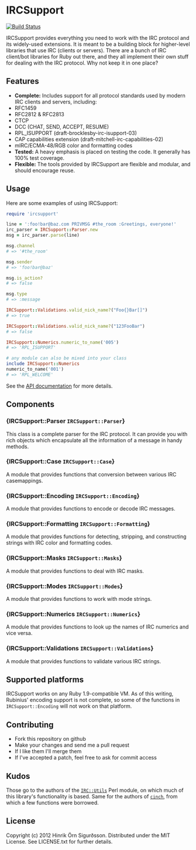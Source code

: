 IRCSupport
==========

[![Build Status](https://secure.travis-ci.org/hinrik/ircsupport.png?branch=master)](http://travis-ci.org/hinrik/ircsupport)

IRCSupport provides everything you need to work with the IRC protocol and its
widely-used extensions. It is meant to be a building block for higher-level
libraries that use IRC (clients or servers). There are a bunch of IRC
client/bot libraries for Ruby out there, and they all implement their own
stuff for dealing with the IRC protocol. Why not keep it in one place?

Features
--------

* __Complete:__ Includes support for all protocol standards used by modern
  IRC clients and servers, including:
 * RFC1459
 * RFC2812 & RFC2813
 * CTCP
 * DCC (CHAT, SEND, ACCEPT, RESUME)
 * RPL\_ISUPPORT (draft-brocklesby-irc-isupport-03)
 * CAP capabilities extension (draft-mitchell-irc-capabilities-02)
 * mIRC/ECMA-48/RGB color and formatting codes
* __Tested:__ A heavy emphasis is placed on testing the code. It generally
  has 100% test coverage.
* __Flexible:__ The tools provided by IRCSupport are flexible and modular,
  and should encourage reuse.

Usage
-----

Here are some examples of using IRCSupport:

```ruby
require 'ircsupport'

line = ':foo!bar@baz.com PRIVMSG #the_room :Greetings, everyone!'
irc_parser = IRCSupport::Parser.new
msg = irc_parser.parse(line)

msg.channel
# => '#the_room'

msg.sender
# => 'foo!bar@baz'

msg.is_action?
# => false

msg.type
# => :message

IRCSupport::Validations.valid_nick_name?("Foo{}Bar[]")
# => true

IRCSupport::Validations.valid_nick_name?("123FooBar")
# => false

IRCSupport::Numerics.numeric_to_name('005')
# => 'RPL_ISUPPORT'

# any module can also be mixed into your class
include IRCSupport::Numerics
numeric_to_name('001')
# => 'RPL_WELCOME'
```

See the [API documentation](http://rubydoc.info/github/hinrik/ircsupport) for
more details.

Components
----------

### {IRCSupport::Parser `IRCSupport::Parser`}

This class is a complete parser for the IRC protocol. It can provide you with
rich objects which encapsulate all the information of a message in handy
methods.

### {IRCSupport::Case `IRCSupport::Case`}

A module that provides functions that conversion between various IRC
casemappings.

### {IRCSupport::Encoding `IRCSupport::Encoding`}

A module that provides functions to encode or decode IRC messages.

### {IRCSupport::Formatting `IRCSupport::Formatting`}

A module that provides functions for detecting, stripping, and constructing
strings with IRC color and formatting codes.

### {IRCSupport::Masks `IRCSupport::Masks`}

A module that provides functions to deal with IRC masks.

### {IRCSupport::Modes `IRCSupport::Modes`}

A module that provides functions to work with mode strings.

### {IRCSupport::Numerics `IRCSupport::Numerics`}

A module that provides functions to look up the names of IRC numerics and
vice versa.

### {IRCSupport::Validations `IRCSupport::Validations`}

A module that provides functions to validate various IRC strings.

Supported platforms
-------------------

IRCSupport works on any Ruby 1.9-compatible VM. As of this writing, Rubinius'
encoding support is not complete, so some of the functions in
`IRCSupport::Encoding` will not work on that platform.

Contributing
------------

* Fork this repository on github
* Make your changes and send me a pull request
* If I like them I'll merge them
* If I've accepted a patch, feel free to ask for commit access

Kudos
-----
Those go to the authors of the [`IRC::Utils`](https://metacpan.org/module/IRC::Utils)
Perl module, on which much of this library's functionality is based. Same for
the authors of [`cinch`](https://github.com/cinchrb/cinch), from which a few
functions were borrowed.

License
-------

Copyright (c) 2012 Hinrik Örn Sigurðsson. Distributed under the MIT License.
See LICENSE.txt for further details.
